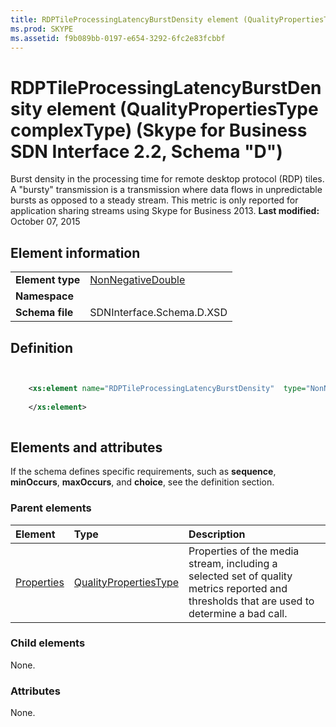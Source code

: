 ```yaml
---
title: RDPTileProcessingLatencyBurstDensity element (QualityPropertiesType complexType) (Skype for Business SDN Interface 2.2, Schema "D")
ms.prod: SKYPE
ms.assetid: f9b089bb-0197-e654-3292-6fc2e83fcbbf
---
```



# RDPTileProcessingLatencyBurstDensity element (QualityPropertiesType complexType) (Skype for Business SDN Interface 2.2, Schema "D")
Burst density in the processing time for remote desktop protocol (RDP) tiles. A "bursty" transmission is a transmission where data flows in unpredictable bursts as opposed to a steady stream. This metric is only reported for application sharing streams using Skype for Business 2013. 
 **Last modified:** October 07, 2015
  
    
    


## Element information


|||
|:-----|:-----|
|**Element type**| [NonNegativeDouble](nonnegativedouble-simpletype.md)|
|**Namespace**||
|**Schema file**|SDNInterface.Schema.D.XSD |
   

## Definition


```XML


    <xs:element name="RDPTileProcessingLatencyBurstDensity"  type="NonNegativeDouble">
    
    </xs:element>
  
```


## Elements and attributes

If the schema defines specific requirements, such as **sequence**, **minOccurs**, **maxOccurs**, and **choice**, see the definition section. 
  
    
    

### Parent elements



|**Element**|**Type**|**Description**|
|:-----|:-----|:-----|
| [Properties](properties-element-qualitytype-complextype-1.md)| [QualityPropertiesType](qualitypropertiestype-complextype.md)|Properties of the media stream, including a selected set of quality metrics reported and thresholds that are used to determine a bad call. |
   

### Child elements

None. 
  
    
    

### Attributes

None. 
  
    
    

